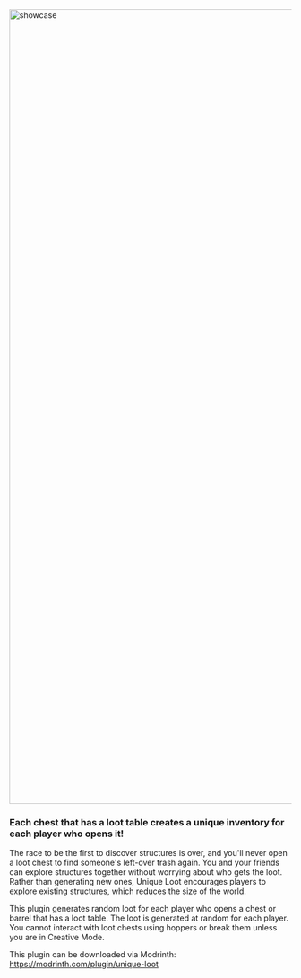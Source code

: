 <img width="2560" height="1417" alt="showcase" src="https://github.com/user-attachments/assets/8d8dff1a-37f3-41c9-a95c-140e87591167" />

### Each chest that has a loot table creates a unique inventory for each player who opens it!

The race to be the first to discover structures is over, and you'll never open a loot chest to find someone's left-over trash again. You and your friends can explore structures together without worrying about who gets the loot. Rather than generating new ones, Unique Loot encourages players to explore existing structures, which reduces the size of the world.

This plugin generates random loot for each player who opens a chest or barrel that has a loot table. The loot is generated at random for each player. You cannot interact with loot chests using hoppers or break them unless you are in Creative Mode.

This plugin can be downloaded via Modrinth: https://modrinth.com/plugin/unique-loot
